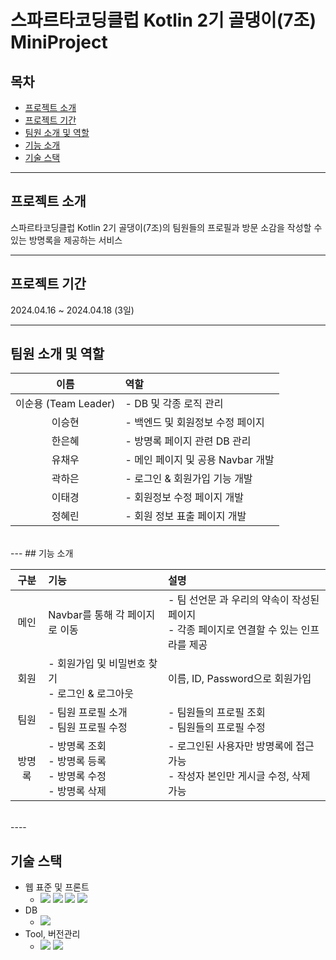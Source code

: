# 스파르타코딩클럽 Kotlin 2기 골댕이(7조) MiniProject

## 목차
+ [프로젝트 소개](#프로젝트-소개)
+ [프로젝트 기간](#프로젝트-기간)
+ [팀원 소개 및 역할](#팀원-소개-및-역할)
+ [기능 소개](#기능-소개)
+ [기술 스택](#기술-스택)
---  
## 프로젝트 소개
스파르타코딩클럽 Kotlin 2기 골댕이(7조)의 팀원들의 프로필과 방문 소감을 작성할 수 있는 방명록을 제공하는 서비스
<br/>

---
## 프로젝트 기간
2024.04.16 ~ 2024.04.18 (3일)
<br/>

---

 ## 팀원 소개 및 역할
 | 이름               | 역할                                |
 |:------------------:|:------------------------------------|
 |이순용 (Team Leader)|- DB 및 각종 로직 관리 |
 |이승현              |- 백엔드 및 회원정보 수정 페이지 |
 |한은혜              |- 방명록 페이지 관련 DB 관리 |
 |유채우              |- 메인 페이지 및 공용 Navbar 개발 |
 |곽하은              |- 로그인 & 회원가입 기능 개발 |
 |이태경              |- 회원정보 수정 페이지 개발 |
 |정혜린              |- 회원 정보 표출 페이지 개발 |
<br/>
---  
## 기능 소개

| 구분 | 기능 | 설명 |
| :--: | :-- | :-- |
| 메인 | Navbar를 통해 각 페이지로 이동 | - 팀 선언문 과 우리의 약속이 작성된 페이지 <br/> - 각종 페이지로 연결할 수 있는 인프라를 제공 |
| 회원 | - 회원가입 및 비밀번호 찾기<br/> - 로그인 & 로그아웃 | 이름, ID, Password으로 회원가입 |
| 팀원 | - 팀원 프로필 소개  <br/> - 팀원 프로필 수정 | - 팀원들의 프로필 조회 <br/> - 팀원들의 프로필 수정|
| 방명록 | - 방명록 조회<br/> - 방명록 등록<br/> - 방명록 수정<br/> - 방명록 삭제 | - 로그인된 사용자만 방명록에 접근 가능<br/> - 작성자 본인만 게시글 수정, 삭제 가능
<br/>  
----

## 기술 스택
+ 웹 표준 및 프론트
  + <img src="https://img.shields.io/badge/HTML5-E34F26?style=flat-square&logo=HTML5&logoColor=FFFFFF"/> <img src="https://img.shields.io/badge/CSS3-1572B6?style=flat-square&logo=CSS3&logoColor=FFFFFF"/> <img src="https://img.shields.io/badge/javascript-F7DF1E?style=flat-square&logo=javascript&logoColor=ffffff"/> <img src="https://img.shields.io/badge/jquery-0769AD?style=flat-square&logo=jquery&logoColor=FFFFFF"/>
+ DB
  + <img src="https://img.shields.io/badge/Firebase-FFCA28?style=flat-square&amp;logo=firebase&amp;logoColor=black">
+ Tool, 버전관리
  + <img src="https://img.shields.io/badge/VScode-007ACC?style=flat-square&logo=visualstudiocode&logoColor=fff"/> <img src="https://img.shields.io/badge/git-F05032?style=flat-square&logo=git&logoColor=FFFFFF"/>

